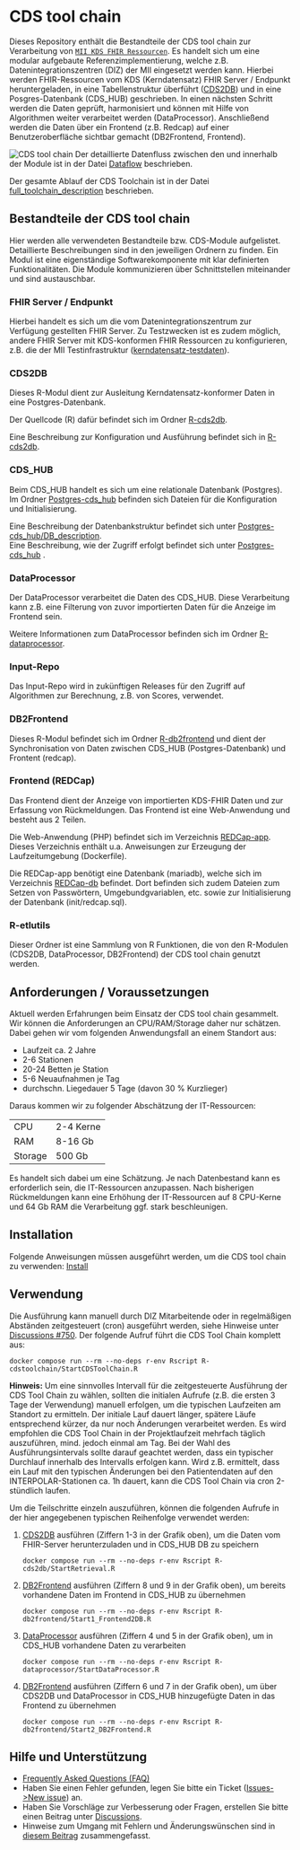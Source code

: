 # CDS tool chain

Dieses Repository enthält die Bestandteile der CDS tool chain zur Verarbeitung von [`MII KDS FHIR Ressourcen`](https://www.medizininformatik-initiative.de/de/basismodule-des-kerndatensatzes-der-mii). Es handelt sich um eine modular aufgebaute Referenzimplementierung, welche z.B. Datenintegrationszentren (DIZ) der MII eingesetzt werden kann. Hierbei werden FHIR-Ressourcen vom KDS (Kerndatensatz) FHIR Server / Endpunkt heruntergeladen, in eine Tabellenstruktur überführt  ([CDS2DB](#cds2db)) und in eine Posgres-Datenbank (CDS_HUB) geschrieben. In einen nächsten Schritt werden die Daten geprüft, harmonisiert und können mit Hilfe von Algorithmen weiter verarbeitet werden (DataProcessor). Anschließend werden die Daten über ein Frontend (z.B. Redcap) auf einer Benutzeroberfläche sichtbar gemacht (DB2Frontend, Frontend).

![CDS tool chain](https://github.com/medizininformatik-initiative/INTERPOLAR/assets/5671404/d8ee4fb8-c9fb-40f2-81cb-2adeda6d20b2)
Der detaillierte Datenfluss zwischen den und innerhalb der Module ist in der Datei [Dataflow](Dataflow) beschrieben.

Der gesamte Ablauf der CDS Toolchain ist in der Datei [full_toolchain_description](full_toolchain_description) beschrieben.

## Bestandteile der CDS tool chain

Hier werden alle verwendeten Bestandteile bzw. CDS-Module aufgelistet. Detaillierte Beschreibungen sind in den jeweiligen Ordnern zu finden. Ein Modul ist eine eigenständige Softwarekomponente mit klar definierten Funktionalitäten. Die Module kommunizieren über Schnittstellen miteinander und sind austauschbar.

### FHIR Server / Endpunkt

Hierbei handelt es sich um die vom Datenintegrationszentrum zur Verfügung gestellten FHIR Server. Zu Testzwecken ist es zudem möglich, andere FHIR Server mit KDS-konformen FHIR Ressourcen zu konfigurieren, z.B. die der MII Testinfrastruktur ([kerndatensatz-testdaten](https://github.com/medizininformatik-initiative/kerndatensatz-testdaten)).

### CDS2DB

Dieses R-Modul dient zur Ausleitung Kerndatensatz-konformer Daten in eine Postgres-Datenbank.

Der Quellcode (R) dafür befindet sich im Ordner [R-cds2db](./R-cds2db).

Eine Beschreibung zur Konfiguration und Ausführung befindet sich in [R-cds2db](./R-cds2db/).

### CDS_HUB

Beim CDS_HUB handelt es sich um eine relationale Datenbank (Postgres). Im Ordner [Postgres-cds_hub](./Postgres-cds_hub) befinden sich Dateien für die Konfiguration und Initialisierung.

Eine Beschreibung der Datenbankstruktur befindet sich unter [Postgres-cds_hub/DB_description](./Postgres-cds_hub/DB_description). \
Eine Beschreibung, wie der Zugriff erfolgt befindet sich unter [Postgres-cds_hub](./Postgres-cds_hub) .

### DataProcessor

Der DataProcessor verarbeitet die Daten des CDS_HUB. Diese Verarbeitung kann z.B. eine Filterung von zuvor importierten Daten für die Anzeige im Frontend sein.

Weitere Informationen zum DataProcessor befinden sich im Ordner [R-dataprocessor](./R-dataprocessor).

### Input-Repo

Das Input-Repo wird in zukünftigen Releases für den Zugriff auf Algorithmen zur Berechnung, z.B. von Scores, verwendet.

### DB2Frontend

Dieses R-Modul befindet sich im Ordner [R-db2frontend](./R-db2frontend) und dient der Synchronisation von Daten zwischen CDS_HUB (Postgres-Datenbank) und Frontent (redcap). 

### Frontend (REDCap)

Das Frontend dient der Anzeige von importierten KDS-FHIR Daten und zur Erfassung von Rückmeldungen.
Das Frontend ist eine Web-Anwendung und besteht aus 2 Teilen. 

Die Web-Anwendung (PHP) befindet sich im Verzeichnis [REDCap-app](./REDCap-app). 
Dieses Verzeichnis enthält u.a. Anweisungen zur Erzeugung der Laufzeitumgebung (Dockerfile).

Die REDCap-app benötigt eine Datenbank (mariadb), welche sich im Verzeichnis [REDCap-db](./REDCap-db) befindet. Dort befinden sich zudem Dateien zum Setzen von Passwörtern, Umgebundgvariablen, etc. sowie zur Initialisierung der Datenbank (init/redcap.sql).

### R-etlutils

Dieser Ordner ist eine Sammlung von R Funktionen, die von den R-Modulen (CDS2DB, DataProcessor, DB2Frontend) der CDS tool chain genutzt werden.


## Anforderungen / Voraussetzungen

Aktuell werden Erfahrungen beim Einsatz der CDS tool chain gesammelt. Wir können die Anforderungen an CPU/RAM/Storage daher nur schätzen. Dabei gehen wir vom folgenden Anwendungsfall an einem Standort aus:

 - Laufzeit ca. 2 Jahre
 - 2-6 Stationen
 - 20-24 Betten je Station
 - 5-6 Neuaufnahmen je Tag
 - durchschn. Liegedauer 5 Tage (davon 30 % Kurzlieger)
 
Daraus kommen wir zu folgender Abschätzung der IT-Ressourcen:

 |  | |
 | --- | --- | 
 | CPU | 2-4 Kerne |
 | RAM | 8-16 Gb |
 | Storage | 500 Gb |

Es handelt sich dabei um eine Schätzung. Je nach Datenbestand kann es erforderlich sein, die IT-Ressourcen anzupassen. Nach bisherigen Rückmeldungen kann eine Erhöhung der IT-Ressourcen auf 8 CPU-Kerne und 64 Gb RAM die Verarbeitung ggf. stark beschleunigen.

## Installation

Folgende Anweisungen müssen ausgeführt werden, um die CDS tool chain zu verwenden: [Install](Install)

## Verwendung

Die Ausführung kann manuell durch DIZ Mitarbeitende oder in regelmäßigen Abständen zeitgesteuert (cron) ausgeführt werden, siehe Hinweise unter [Discussions #750](https://github.com/medizininformatik-initiative/INTERPOLAR/discussions/750). Der folgende Aufruf führt die CDS Tool Chain komplett aus:
```console
docker compose run --rm --no-deps r-env Rscript R-cdstoolchain/StartCDSToolChain.R
```
**Hinweis:** Um eine sinnvolles Intervall für die zeitgesteuerte Ausführung der CDS Tool Chain zu wählen, sollten die initialen Aufrufe (z.B. die ersten 3 Tage der Verwendung) manuell erfolgen, um die typischen Laufzeiten am Standort zu ermitteln. Der initiale Lauf dauert länger, spätere Läufe entsprechend kürzer, da nur noch Änderungen verarbeitet werden. Es wird empfohlen die CDS Tool Chain in der Projektlaufzeit mehrfach täglich auszuführen, mind. jedoch einmal am Tag. Bei der Wahl des Ausführungsintervals sollte darauf geachtet werden, dass ein typischer Durchlauf innerhalb des Intervalls erfolgen kann. Wird z.B. ermittelt, dass ein Lauf mit den typischen Änderungen bei den Patientendaten auf den INTERPOLAR-Stationen ca. 1h dauert, kann die CDS Tool Chain via cron 2-stündlich laufen.

Um die Teilschritte einzeln auszuführen, können die folgenden Aufrufe in der hier angegebenen typischen Reihenfolge verwendet werden:

 1. [CDS2DB](./R-cds2db) ausführen (Ziffern 1-3 in der Grafik oben), um die Daten vom FHIR-Server herunterzuladen und in CDS_HUB DB zu speichern
    ```console
    docker compose run --rm --no-deps r-env Rscript R-cds2db/StartRetrieval.R
    ```
 1. [DB2Frontend](./R-db2frontend) ausführen (Ziffern 8 und 9 in der Grafik oben), um bereits vorhandene Daten im Frontend in CDS_HUB zu übernehmen
    ```console
    docker compose run --rm --no-deps r-env Rscript R-db2frontend/Start1_Frontend2DB.R
    ```
 1. [DataProcessor](./R-dataprocessor) ausführen (Ziffern 4 und 5 in der Grafik oben), um in CDS_HUB vorhandene Daten zu verarbeiten
    ```console
    docker compose run --rm --no-deps r-env Rscript R-dataprocessor/StartDataProcessor.R
    ```
 1. [DB2Frontend](./R-db2frontend) ausführen (Ziffern 6 und 7 in der Grafik oben), um über CDS2DB und DataProcessor in CDS_HUB hinzugefügte Daten in das Frontend zu übernehmen
    ```console
    docker compose run --rm --no-deps r-env Rscript R-db2frontend/Start2_DB2Frontend.R
    ```

 
## Hilfe und Unterstützung
- [Frequently Asked Questions (FAQ)](https://github.com/medizininformatik-initiative/INTERPOLAR/wiki/Frequently-Asked-Questions-%E2%80%90-FAQ)
- Haben Sie einen Fehler gefunden, legen Sie bitte ein Ticket ([Issues->New issue](https://github.com/medizininformatik-initiative/INTERPOLAR/issues/new/choose)) an.
- Haben Sie Vorschläge zur Verbesserung oder Fragen, erstellen Sie bitte einen Beitrag unter [Discussions](https://github.com/medizininformatik-initiative/INTERPOLAR/discussions).
- Hinweise zum Umgang mit Fehlern und Änderungswünschen sind in [diesem Beitrag](https://github.com/medizininformatik-initiative/INTERPOLAR/discussions/574) zusammengefasst.
